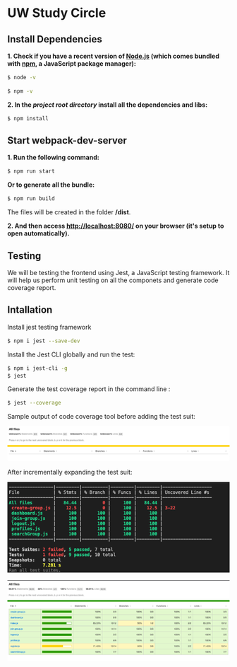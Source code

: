 # UW Study Circle 

## Install Dependencies

**1. Check if you have a recent version of [Node.js](https://nodejs.org/) (which comes bundled with [npm](https://www.npmjs.com/), a JavaScript package manager):**

```bash
$ node -v
```

```bash
$ npm -v
```

**2. In the _project root directory_ install all the dependencies and libs:**

```bash
$ npm install
```

## Start webpack-dev-server

**1. Run the following command:**

```bash
$ npm run start
```

**Or to generate all the bundle:**

```bash
$ npm run build
```

The files will be created in the folder **/dist**.

**2. And then access [http://localhost:8080/](http://localhost:8080/) on your browser (it's setup to open automatically).**

## Testing

We will be testing the frontend using Jest, a JavaScript testing framework. It will help us perform unit testing on all the componets and generate code coverage report.

## Intallation

Install jest testing framework

```bash
$ npm i jest --save-dev
```

Install the Jest CLI globally and run the test:

```bash
$ npm i jest-cli -g
$ jest
```

Generate the test coverage report in the command line :

```bash
$ jest --coverage
```

Sample output of code coverage tool before adding the test suit:

![alt text](./images/coverage-tool.png)


After incrementally expanding the test suit:

![alt text](./images/phase1.png)



![alt text](./images/final.png)




